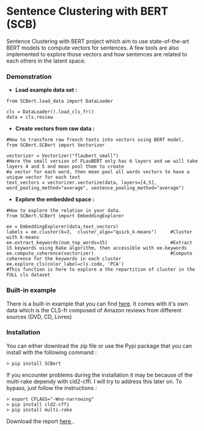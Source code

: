 # Sentence Clustering with BERT (SCB)

Sentence Clustering with BERT project which aim to use state-of-the-art BERT models to compute vectors for sentences. A few tools are also implemented to explore those vectors and how sentences are related to each others in the latent space. 

### Demonstration 

- **Load example data set :**
```
from SCBert.load_data import DataLoader

cls = DataLoader().load_cls_fr()
data = cls.review
```


- **Create vectors from raw data :**

```
#How to transform raw french texts into vectors using BERT model. 
from SCBert.SCBert import Vectorizer

vectorizer = Vectorizer("flaubert_small")
#Here the small version of FLauBERT only has 6 layers and we will take layers 4 and 5 and mean pool them to create 
#a vector for each word, then mean pool all words vectors to have a unique vector for each text
text_vectors = vectorizer.vectorize(data, layers=[4,5], word_pooling_method="average", sentence_pooling_method="average")
```

- **Explore the embedded space :**
```
#How to explore the relation in your data. 
from SCBert.SCBert import EmbeddingExplorer

ee = EmbeddingExplorer(data,text_vectors)
labels = ee.cluster(k=3,  cluster_algo="quick_k-means")     #Cluster with k-means 
ee.extract_keywords(num_top_words=15)                       #Extract 15 keywords using Rake algorithm, then accessible with ee.keywords
ee.compute_coherence(vectorizer)                            #Compute coherence for the keywords in each cluster
ee.explore_cls(color_label=cls.code, 'PCA')                              #This function is here to explore a the repartition of cluster in the FULL cls dataset 
```

### Built-in example

There is a built-in example that you can find [here](examples/example_cls_fr.ipynb). It comes with it's own data which is the CLS-fr composed of Amazon reviews from different sources (DVD, CD, Livres)

### Installation 

You can either download the zip file or use the Pypi package that you can install with the following command : 

```
> pip install SCBert
```


If you encounter problems during the installation it may be because of the multi-rake dependy with cld2-cffi. I will try to address this later on. To bypass, just follow the instructions : 

```
> export CFLAGS="-Wno-narrowing"
> pip install cld2-cffi
> pip install multi-rake
```


Download the report
<a class="cleanLinkSource" href="https://github.com/wangyangparis/SCBert/blob/master/Rapport_Projet_Fil_Rouge.pdf">
     here </a>.


